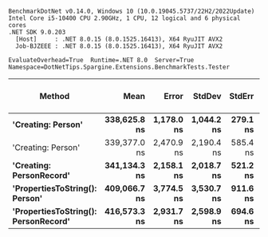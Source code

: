 ```

BenchmarkDotNet v0.14.0, Windows 10 (10.0.19045.5737/22H2/2022Update)
Intel Core i5-10400 CPU 2.90GHz, 1 CPU, 12 logical and 6 physical cores
.NET SDK 9.0.203
  [Host]     : .NET 8.0.15 (8.0.1525.16413), X64 RyuJIT AVX2
  Job-BJZEEE : .NET 8.0.15 (8.0.1525.16413), X64 RyuJIT AVX2

EvaluateOverhead=True  Runtime=.NET 8.0  Server=True  
Namespace=DotNetTips.Spargine.Extensions.BenchmarkTests.Tester  

```
| Method                               | Mean         | Error      | StdDev     | StdErr   | Min          | Q1           | Median       | Q3           | Max          | Op/s    | CI99.9% Margin | Iterations | Kurtosis | MValue | Skewness | Rank | LogicalGroup | Baseline | Exceptions | Gen0   | Completed Work Items | Lock Contentions | Allocated |
|------------------------------------- |-------------:|-----------:|-----------:|---------:|-------------:|-------------:|-------------:|-------------:|-------------:|--------:|---------------:|-----------:|---------:|-------:|---------:|-----:|------------- |--------- |-----------:|-------:|---------------------:|-----------------:|----------:|
| **&#39;Creating: Person&#39;**                   | **338,625.8 ns** | **1,178.0 ns** | **1,044.2 ns** | **279.1 ns** | **336,957.8 ns** | **337,800.7 ns** | **338,956.2 ns** | **339,217.1 ns** | **340,881.2 ns** | **2,953.1** |      **-132.5 ns** |      **14.00** |    **2.335** |  **2.000** |   **0.2514** |    **1** | *****            | **No**       |          **-** |      **-** |                    **-** |                **-** |   **4.39 KB** |
| &#39;Creating: Person&#39;                   | 339,377.0 ns | 2,470.9 ns | 2,190.4 ns | 585.4 ns | 335,665.0 ns | 338,164.8 ns | 338,882.1 ns | 340,734.8 ns | 344,102.7 ns | 2,946.6 |      -285.7 ns |      14.00 |    2.535 |  2.000 |   0.4968 |    1 | *            | No       |          - |      - |                    - |                - |    4.4 KB |
| **&#39;Creating: PersonRecord&#39;**             | **341,134.3 ns** | **2,158.1 ns** | **2,018.7 ns** | **521.2 ns** | **337,179.4 ns** | **339,945.0 ns** | **341,151.8 ns** | **342,125.5 ns** | **344,894.1 ns** | **2,931.4** |      **-253.1 ns** |      **15.00** |    **2.315** |  **2.000** |  **-0.0404** |    **1** | *****            | **No**       |          **-** |      **-** |                    **-** |                **-** |    **4.8 KB** |
| **&#39;PropertiesToString(): Person&#39;**       | **409,066.7 ns** | **3,774.5 ns** | **3,530.7 ns** | **911.6 ns** | **404,171.6 ns** | **406,067.0 ns** | **408,585.1 ns** | **412,071.7 ns** | **414,786.5 ns** | **2,444.6** |      **-448.3 ns** |      **15.00** |    **1.464** |  **2.000** |   **0.0252** |    **2** | *****            | **No**       |          **-** |      **-** |                    **-** |                **-** |  **86.79 KB** |
| **&#39;PropertiesToString(): PersonRecord&#39;** | **416,573.3 ns** | **2,931.7 ns** | **2,598.9 ns** | **694.6 ns** | **411,462.7 ns** | **415,039.8 ns** | **416,668.7 ns** | **418,039.5 ns** | **421,348.6 ns** | **2,400.5** |      **-340.3 ns** |      **14.00** |    **2.310** |  **2.000** |  **-0.0347** |    **2** | *****            | **No**       |          **-** | **0.9766** |                    **-** |                **-** |  **90.87 KB** |

